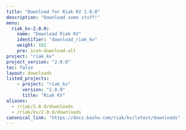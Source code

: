 ```yaml
---
title: "Download for Riak KV 2.0.0"
description: "Download some stuff!"
menu:
  riak_kv-2.0.0:
    name: "Download Riak KV"
    identifier: "download_riak_kv"
    weight: 101
    pre: icon-download-alt
project: "riak_kv"
project_version: "2.0.0"
toc: false
layout: downloads
listed_projects:
    - project: "riak_kv"
      version: "2.0.0"
      title: "Riak KV"
aliases:
  - /riak/2.0.0/downloads
  - /riak/kv/2.0.0/downloads
canonical_link: "https://docs.basho.com/riak/kv/latest/downloads"
---
```

